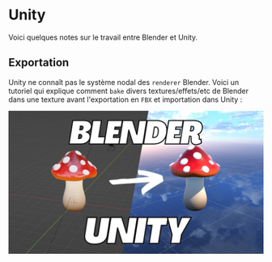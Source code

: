 # Unity
Voici quelques notes sur le travail entre Blender et Unity.

## Exportation
Unity ne connaît pas le système nodal des `renderer` Blender. Voici un tutoriel qui explique comment `bake` divers textures/effets/etc de Blender dans une texture avant l'exportation en `FBX` et importation dans Unity :

[![](images/blender-to-unity.jpg)](https://www.youtube.com/watch?v=yloupOUjMOA)
